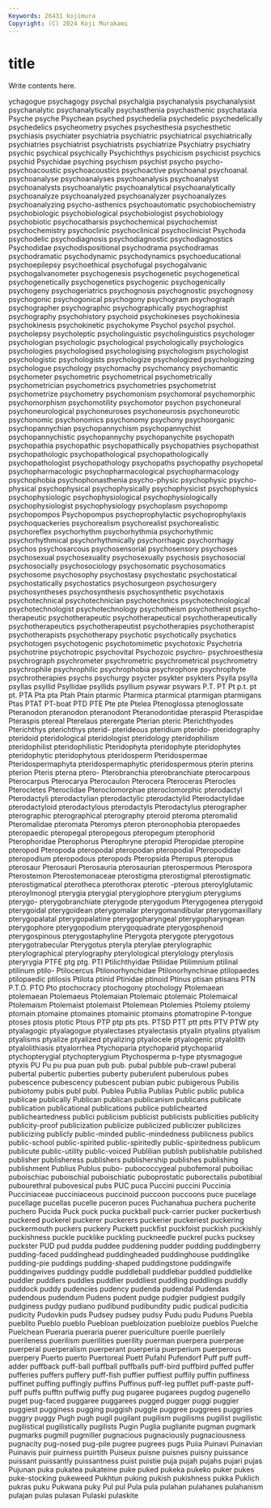 ```yaml
---
Keywords: 26431 kojimura
Copyright: (C) 2024 Koji Murakami
---
```


# title

Write contents here.



ychagogue psychagogy psychal psychalgia
psychanalysis psychanalysist psychanalytic psychanalytically psychasthenia psychasthenic psychataxia Psyche psyche Psychean
psyched psychedelia psychedelic psychedelically psychedelics psycheometry psyches psychesthesia psychesthetic psychiasis
psychiater psychiatria psychiatric psychiatrical psychiatrically psychiatries psychiatrist psychiatrists psychiatrize Psychiatry
psychiatry psychic psychical psychically Psychichthys psychicism psychicist psychics psychid Psychidae
psyching psychism psychist psycho psycho- psychoacoustic psychoacoustics psychoactive psychoanal psychoanal.
psychoanalyse psychoanalyses psychoanalysis psychoanalyst psychoanalysts psychoanalytic psychoanalytical psychoanalytically psychoanalyze psychoanalyzed
psychoanalyzer psychoanalyzes psychoanalyzing psycho-asthenics psychoautomatic psychobiochemistry psychobiologic psychobiological psychobiologist psychobiology
psychobiotic psychocatharsis psychochemical psychochemist psychochemistry psychoclinic psychoclinical psychoclinicist Psychoda psychodelic
psychodiagnosis psychodiagnostic psychodiagnostics Psychodidae psychodispositional psychodrama psychodramas psychodramatic psychodynamic psychodynamics
psychoeducational psychoepilepsy psychoethical psychofugal psychogalvanic psychogalvanometer psychogenesis psychogenetic psychogenetical psychogenetically
psychogenetics psychogenic psychogenically psychogeny psychogeriatrics psychognosis psychognostic psychognosy psychogonic psychogonical
psychogony psychogram psychograph psychographer psychographic psychographically psychographist psychography psychohistory psychoid
psychokineses psychokinesia psychokinesis psychokinetic psychokyme Psychol psychol psychol. psycholepsy psycholeptic
psycholinguistic psycholinguistics psychologer psychologian psychologic psychological psychologically psychologics psychologies psychologised
psychologising psychologism psychologist psychologistic psychologists psychologize psychologized psychologizing psychologue psychology
psychomachy psychomancy psychomantic psychometer psychometric psychometrical psychometrically psychometrician psychometrics psychometries
psychometrist psychometrize psychometry psychomonism psychomoral psychomorphic psychomorphism psychomotility psychomotor psychon
psychoneural psychoneurological psychoneuroses psychoneurosis psychoneurotic psychonomic psychonomics psychonomy psychony psychoorganic
psychopannychian psychopannychism psychopannychist psychopannychistic psychopannychy psychopanychite psychopath psychopathia psychopathic psychopathically
psychopathies psychopathist psychopathologic psychopathological psychopathologically psychopathologist psychopathology psychopaths psychopathy psychopetal
psychopharmacologic psychopharmacological psychopharmacology psychophobia psychophonasthenia psycho-physic psychophysic psycho-physical psychophysical psychophysically
psychophysicist psychophysics psychophysiologic psychophysiological psychophysiologically psychophysiologist psychophysiology psychoplasm psychopomp psychopompos
Psychopompus psychoprophylactic psychoprophylaxis psychoquackeries psychorealism psychorealist psychorealistic psychoreflex psychorhythm psychorhythmia
psychorhythmic psychorhythmical psychorhythmically psychorrhagic psychorrhagy psychos psychosarcous psychosensorial psychosensory psychoses
psychosexual psychosexuality psychosexually psychosis psychosocial psychosocially psychosociology psychosomatic psychosomatics psychosome
psychosophy psychostasy psychostatic psychostatical psychostatically psychostatics psychosurgeon psychosurgery psychosyntheses psychosynthesis
psychosynthetic psychotaxis psychotechnical psychotechnician psychotechnics psychotechnological psychotechnologist psychotechnology psychotheism psychotheist
psycho-therapeutic psychotherapeutic psychotherapeutical psychotherapeutically psychotherapeutics psychotherapeutist psychotherapies psychotherapist psychotherapists psychotherapy
psychotic psychotically psychotics psychotogen psychotogenic psychotomimetic psychotoxic Psychotria psychotrine psychotropic
psychovital Psychozoic psychro- psychroesthesia psychrograph psychrometer psychrometric psychrometrical psychrometry psychrophile
psychrophilic psychrophobia psychrophore psychrophyte psychrotherapies psychs psychurgy psycter psykter psykters
Psylla psylla psyllas psyllid Psyllidae psyllids psyllium psywar psywars P.T.
PT Pt p.t. pt pt. PTA Pta pta Ptah Ptain
ptarmic Ptarmica ptarmical ptarmigan ptarmigans Ptas PTAT PT-boat PTD PTE
Pte pte Ptelea Ptenoglossa ptenoglossate Pteranodon pteranodon pteranodont Pteranodontidae pteraspid
Pteraspidae Pteraspis ptereal Pterelaus pterergate Pterian pteric Pterichthyodes Pterichthys pterichthys
pterid- pterideous pteridium pterido- pteridography pteridoid pteridological pteridologist pteridology pteridophilism
pteridophilist pteridophilistic Pteridophyta pteridophyte pteridophytes pteridophytic pteridophytous pteridosperm Pteridospermae Pteridospermaphyta
pteridospermaphytic pteridospermous pterin pterins pterion Pteris pterna ptero- Pterobranchia pterobranchiate
pterocarpous Pterocarpus Pterocarya Pterocaulon Pterocera Pteroceras Pterocles Pterocletes Pteroclidae Pteroclomorphae
pteroclomorphic pterodactyl Pterodactyli pterodactylian pterodactylic pterodactylid Pterodactylidae pterodactyloid pterodactylous pterodactyls
Pterodactylus pterographer pterographic pterographical pterography pteroid pteroma pteromalid Pteromalidae pteromata
Pteromys pteron pteronophobia pteropaedes pteropaedic pteropegal pteropegous pteropegum pterophorid Pterophoridae
Pterophorus Pterophryne pteropid Pteropidae pteropine pteropod Pteropoda pteropodal pteropodan pteropodial
Pteropodidae pteropodium pteropodous pteropods Pteropsida Pteropus pteropus pterosaur Pterosauri Pterosauria
pterosaurian pterospermous Pterospora Pterostemon Pterostemonaceae pterostigma pterostigmal pterostigmatic pterostigmatical pterotheca
pterothorax pterotic -pterous pteroylglutamic pteroylmonogl pterygia pterygial pterygiophore pterygium pterygiums
pterygo- pterygobranchiate pterygode pterygodum Pterygogenea pterygoid pterygoidal pterygoidean pterygomalar pterygomandibular
pterygomaxillary pterygopalatal pterygopalatine pterygopharyngeal pterygopharyngean pterygophore pterygopodium pterygoquadrate pterygosphenoid pterygospinous
pterygostaphyline Pterygota pterygote pterygotous pterygotrabecular Pterygotus pteryla pterylae pterylographic pterylographical
pterylography pterylological pterylology pterylosis pteryrygia PTFE ptg ptg. PTI Ptilichthyidae
Ptiliidae Ptilimnium ptilinal ptilinum ptilo- Ptilocercus Ptilonorhynchidae Ptilonorhynchinae ptilopaedes ptilopaedic
ptilosis Ptilota ptinid Ptinidae ptinoid Ptinus ptisan ptisans PTN P.T.O.
PTO Pto ptochocracy ptochogony ptochology Ptolemaean ptolemaean Ptolemaeus Ptolemaian Ptolemaic
ptolemaic Ptolemaical Ptolemaism Ptolemaist ptolemaist Ptolemean Ptolemies Ptolemy ptolemy ptomain
ptomaine ptomaines ptomainic ptomains ptomatropine P-tongue ptoses ptosis ptotic Ptous
PTP ptp pts pts. PTSD PTT ptt ptts PTV PTW
pty ptyalagogic ptyalagogue ptyalectases ptyalectasis ptyalin ptyalins ptyalism ptyalisms ptyalize
ptyalized ptyalizing ptyalocele ptyalogenic ptyalolith ptyalolithiasis ptyalorrhea Ptychoparia ptychoparid ptychopariid
ptychopterygial ptychopterygium Ptychosperma p-type ptysmagogue ptyxis PU Pu pu pua
puan pub pub. pubal pubble pub-crawl puberal pubertal pubertic puberties
puberty puberulent puberulous pubes pubescence pubescency pubescent pubian pubic pubigerous
Pubilis pubiotomy pubis publ publ. Publea Publia Publias Public public
publica publicae publically Publican publican publicanism publicans publicate publication publicational
publications publice publichearted publicheartedness publici publicism publicist publicists publicities publicity
publicity-proof publicization publicize publicized publicizer publicizes publicizing publicly public-minded public-mindedness
publicness publics public-school public-spirited public-spiritedly public-spiritedness publicum publicute public-utility public-voiced
Publilian publish publishable published publisher publisheress publishers publishership publishes publishing
publishment Publius Publus pubo- pubococcygeal pubofemoral puboiliac puboischiac puboischial puboischiatic
puboprostatic puborectalis pubotibial pubourethral pubovesical pubs PUC puca Puccini puccini
Puccinia Pucciniaceae pucciniaceous puccinoid puccoon puccoons puce pucelage pucellage pucellas
pucelle puceron puces Puchanahua puchera pucherite puchero Pucida Puck puck
pucka puckball puck-carrier pucker puckerbush puckered puckerel puckerer puckerers puckerier
puckeriest puckering puckermouth puckers puckery Puckett puckfist puckfoist puckish puckishly
puckishness puckle pucklike puckling puckneedle puckrel pucks pucksey puckster PUD
pud pudda puddee puddening pudder pudding puddingberry pudding-faced puddinghead puddingheaded
puddinghouse puddinglike pudding-pie puddings pudding-shaped puddingstone puddingwife puddingwives puddingy puddle
puddleball puddlebar puddled puddlelike puddler puddlers puddles puddlier puddliest puddling
puddlings puddly puddock puddy pudencies pudency pudenda pudendal Pudendas pudendous
pudendum Pudens pudent pudge pudgier pudgiest pudgily pudginess pudgy pudiano
pudibund pudibundity pudic pudical pudicitia pudicity Pudovkin puds Pudsey pudsey
pudsy Pudu pudu Puduns Puebla pueblito Pueblo pueblo Puebloan puebloization
puebloize pueblos Puelche Puelchean Pueraria pueraria puerer puericulture puerile puerilely
puerileness puerilism puerilities puerility puerman puerpera puerperae puerperal puerperalism puerperant
puerperia puerperium puerperous puerpery Puerto puerto Puertoreal Puett Pufahl Pufendorf
Puff puff puff-adder puffback puff-ball puffball puffballs puff-bird puffbird puffed
puffer pufferies puffers puffery puff-fish puffier puffiest puffily puffin puffiness
puffinet puffing puffingly puffins Puffinus puff-leg pufflet puff-paste puff-puff puffs
pufftn puffwig puffy pug pugaree pugarees pugdog pugenello puget pug-faced
puggaree puggarees pugged pugger puggi puggier puggiest pugginess pugging puggish
puggle puggree puggrees puggries puggry puggy Pugh pugh pugil pugilant
pugilism pugilisms pugilist pugilistic pugilistical pugilistically pugilists Pugin Puglia puglianite
pugman pugmark pugmarks pugmill pugmiller pugnacious pugnaciously pugnaciousness pugnacity pug-nosed
pug-pile pugree pugrees pugs Puiia Puinavi Puinavian Puinavis puir puirness
puirtith Puiseux puisne puisnes puisny puissance puissant puissantly puissantness puist
puistie puja pujah pujahs pujari pujas Pujunan puka pukatea pukateine
puke puked pukeka pukeko puker pukes puke-stocking pukeweed Pukhtun puking
pukish pukishness pukka Puklich pukras puku Pukwana puky Pul pul
Pula pula pulahan pulahanes pulahanism pulajan pulas pulasan Pulaski pulaskite
